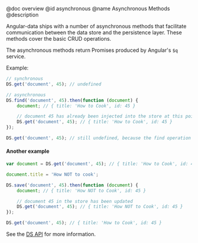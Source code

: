 @doc overview
@id asynchronous
@name Asynchronous Methods
@description

Angular-data ships with a number of asynchronous methods that facilitate communication between the data store and the
persistence layer. These methods cover the basic CRUD operations.

The asynchronous methods return Promises produced by Angular's `$q` service.

Example:

```js
// synchronous
DS.get('document', 45); // undefined

// asynchronous
DS.find('document', 45).then(function (document) {
	document; // { title: 'How to Cook', id: 45 }

	// document 45 has already been injected into the store at this point
	DS.get('document', 45); // { title: 'How to Cook', id: 45 }
});

DS.get('document', 45); // still undefined, because the find operation has not completed yet
```

#### Another example

```js
var document = DS.get('document', 45); // { title: 'How to Cook', id: 45 }

document.title = 'How NOT to cook';

DS.save('document', 45).then(function (document) {
	document; // { title: 'How NOT to Cook', id: 45 }

	// document 45 in the store has been updated
	DS.get('document', 45); // { title: 'How NOT to Cook', id: 45 }
});

DS.get('document', 45); // { title: 'How to Cook', id: 45 }
```

See the [DS API](/documentation/api/angular-data/DS) for more information.
